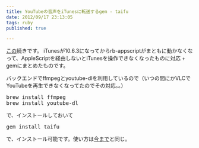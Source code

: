 ```yaml
---
title: YouTubeの音声をiTunesに転送するgem - taifu
date: 2012/09/17 23:13:05
tags: ruby
published: true

---
```


<p>
<a href="http://blog.katsuma.tv/2011/12/taifu.html">この</a>続きです。
iTunesが10.6.3になってからrb-appscriptがまともに動かなくなって、AppleScriptを経由しないとiTunesを操作できなくなったものに対応 + gemにまとめたものです。
</p>

<p>バックエンドでffmpegとyoutube-dlを利用しているので（いつの間にかVLCでYouTubeを再生できなくなってたのでその対応。。）</p>

<p><pre>
brew install ffmpeg
brew install youtube-dl
</pre></p>

<p>で、インストールしておいて</p>

<p><pre>
gem install taifu
</pre></p>

<p>で、インストール可能です。使い方は<a href="http://blog.katsuma.tv/2011/12/taifu.html">今まで</a>と同じ。</p>


